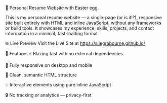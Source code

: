 💼 Personal Resume Website with Easter egg.

This is my personal resume website — a single-page (or is it!?), responsive site built entirely with HTML and inline JavaScript, without any frameworks or build tools.
It showcases my experience, skills, projects, and contact information in a minimal, fast-loading format.

🌐 Live Preview
Visit the Live Site at https://allegrabourne.github.io/

🚀 Features
⚡ Blazing fast with no external dependencies

📱 Fully responsive on desktop and mobile

🧠 Clean, semantic HTML structure

💡 Interactive elements using pure inline JavaScript

🔒 No tracking or analytics — privacy-first
